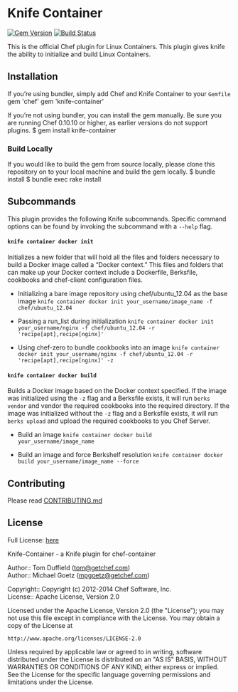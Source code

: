 # Knife Container
[![Gem Version](https://badge.fury.io/rb/knife-container.png)](http://badge.fury.io/rb/knife-container) [![Build Status](https://travis-ci.org/opscode/knife-container.svg?branch=master)](https://travis-ci.org/opscode/knife-container)

This is the official Chef plugin for Linux Containers. This plugin gives knife the ability to initialize and build Linux Containers.

## Installation

If you’re using bundler, simply add Chef and Knife Container to your `Gemfile`
    gem 'chef'
    gem 'knife-container'

If you’re not using bundler, you can install the gem manually. Be sure you are running Chef 0.10.10 or higher, as earlier versions do not support plugins.
    $ gem install knife-container

### Build Locally
If you would like to build the gem from source locally, please clone this repository on to your local machine and build the gem locally. 
    $ bundle install
    $ bundle exec rake install

## Subcommands
This plugin provides the following Knife subcommands. Specific command options can be found by invoking the subcommand with a `--help` flag.

#### `knife container docker init`
Initializes a new folder that will hold all the files and folders necessary to build a Docker image called a “Docker context.” This files and folders that can make up your Docker context include a Dockerfile, Berksfile, cookbooks and chef-client configuration files.

  * Initializing a bare image repository using chef/ubuntu_12.04 as the base image
  `knife container docker init your_username/image_name -f chef/ubuntu_12.04`

  * Passing a run_list during initialization
  `knife container docker init your_username/nginx -f chef/ubuntu_12.04 -r 'recipe[apt],recipe[nginx]'`

  * Using chef-zero to bundle cookbooks into an image
  `knife container docker init your_username/nginx -f chef/ubuntu_12.04 -r 'recipe[apt],recipe[nginx]' -z`

#### `knife container docker build`
Builds a Docker image based on the Docker context specified. If the image was initialized using the `-z` flag and a Berksfile exists, it will run `berks vendor` and vendor the required cookbooks into the required directory. If the image was initialized without the `-z` flag and a Berksfile exists, it will run `berks upload` and upload the required cookbooks to you Chef Server.

  * Build an image
  `knife container docker build your_username/image_name`

  * Build an image and force Berkshelf resolution
  `knife container docker build your_username/image_name --force`

## Contributing
Please read [CONTRIBUTING.md](CONTRIBUTING.md)

## License
Full License: [here](LICENSE)

Knife-Container - a Knife plugin for chef-container

Author:: Tom Duffield (<tom@getchef.com>)  
Author:: Michael Goetz (<mpgoetz@getchef.com>)

Copyright:: Copyright (c) 2012-2014 Chef Software, Inc.  
License:: Apache License, Version 2.0

Licensed under the Apache License, Version 2.0 (the "License");
you may not use this file except in compliance with the License.
You may obtain a copy of the License at

    http://www.apache.org/licenses/LICENSE-2.0

Unless required by applicable law or agreed to in writing, software
distributed under the License is distributed on an "AS IS" BASIS,
WITHOUT WARRANTIES OR CONDITIONS OF ANY KIND, either express or implied.
See the License for the specific language governing permissions and
limitations under the License.

